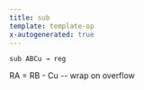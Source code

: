 ```yaml
---
title: sub
template: template-op
x-autogenerated: true
---
```


`sub ABCu → reg`

RA = RB - Cu -- wrap on overflow
